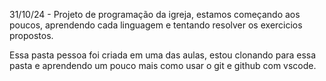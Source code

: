 31/10/24 - Projeto de programação da igreja, estamos começando aos poucos, aprendendo cada linguagem e
tentando resolver os exercicios propostos.

Essa pasta pessoa foi criada em uma das aulas, estou clonando para essa pasta e aprendendo um pouco mais como usar o git e github com vscode.